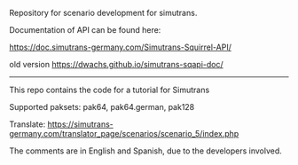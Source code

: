 Repository for scenario development for simutrans.

Documentation of API can be found here:

https://doc.simutrans-germany.com/Simutrans-Squirrel-API/

old version
https://dwachs.github.io/simutrans-sqapi-doc/

---

This repo contains the code for a tutorial for Simutrans 

Supported paksets: pak64, pak64.german, pak128

Translate: https://simutrans-germany.com/translator_page/scenarios/scenario_5/index.php

The comments are in English and Spanish, due to the developers involved.
